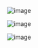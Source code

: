 ![image](https://user-images.githubusercontent.com/68881676/200976133-8d295879-978b-40c0-adfc-01aae877a1a5.png)

![image](https://user-images.githubusercontent.com/68881676/200976180-0a7db320-2b6c-4e7b-b160-549210327de0.png)

![image](https://user-images.githubusercontent.com/68881676/200976248-2aaac83a-e587-49ac-90ea-a864a73b412a.png)
